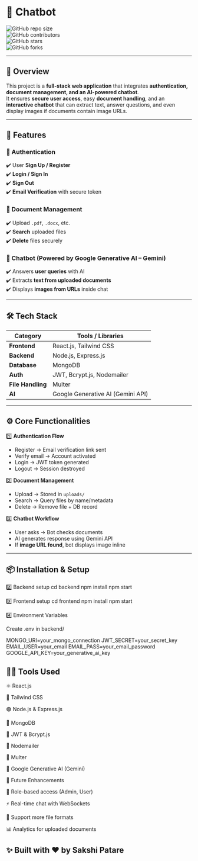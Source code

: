 # 🤖 **Chatbot**

![GitHub repo size](https://img.shields.io/github/repo-size/sakshipatare/Chatbot?color=blue&style=for-the-badge)  
![GitHub contributors](https://img.shields.io/github/contributors/sakshipatare/Chatbot?color=green&style=for-the-badge)  
![GitHub stars](https://img.shields.io/github/stars/sakshipatare/Chatbot?color=yellow&style=for-the-badge)  
![GitHub forks](https://img.shields.io/github/forks/sakshipatare/Chatbot?style=for-the-badge)  

---

## 📖 Overview  
This project is a **full-stack web application** that integrates **authentication, document management, and an AI-powered chatbot**.  
It ensures **secure user access**, easy **document handling**, and an **interactive chatbot** that can extract text, answer questions, and even display images if documents contain image URLs.  

---

## 🚀 Features  

### 🔐 Authentication  
✔️ User **Sign Up / Register**  
✔️ **Login / Sign In**  
✔️ **Sign Out**  
✔️ **Email Verification** with secure token  

### 📂 Document Management  
✔️ Upload `.pdf`, `.docx`, etc.  
✔️ **Search** uploaded files  
✔️ **Delete** files securely  

### 🤖 Chatbot (Powered by Google Generative AI – Gemini)  
✔️ Answers **user queries** with AI  
✔️ Extracts **text from uploaded documents**  
✔️ Displays **images from URLs** inside chat  

---

## 🛠️ Tech Stack  

| Category     | Tools / Libraries |
|--------------|------------------|
| **Frontend** | React.js, Tailwind CSS |
| **Backend**  | Node.js, Express.js |
| **Database** | MongoDB |
| **Auth**     | JWT, Bcrypt.js, Nodemailer |
| **File Handling** | Multer |
| **AI** | Google Generative AI (Gemini API) |

---
## ⚙️ Core Functionalities  

1️⃣ **Authentication Flow**  
- Register → Email verification link sent  
- Verify email → Account activated  
- Login → JWT token generated  
- Logout → Session destroyed  

2️⃣ **Document Management**  
- Upload → Stored in `uploads/`  
- Search → Query files by name/metadata  
- Delete → Remove file + DB record  

3️⃣ **Chatbot Workflow**  
- User asks → Bot checks documents  
- AI generates response using Gemini API  
- If **image URL found**, bot displays image inline  

---
## 📦 Installation & Setup  
2️⃣ Backend setup
cd backend
npm install
npm start

3️⃣ Frontend setup
cd frontend
npm install
npm start

4️⃣ Environment Variables

Create .env in backend/

MONGO_URI=your_mongo_connection
JWT_SECRET=your_secret_key
EMAIL_USER=your_email
EMAIL_PASS=your_email_password
GOOGLE_API_KEY=your_generative_ai_key

## 🧑‍💻 Tools Used

⚛️ React.js

🎨 Tailwind CSS

🟢 Node.js & Express.js

🍃 MongoDB

🔐 JWT & Bcrypt.js

📧 Nodemailer

📂 Multer

🤖 Google Generative AI (Gemini)

🎯 Future Enhancements

👥 Role-based access (Admin, User)

⚡ Real-time chat with WebSockets

📝 Support more file formats

📊 Analytics for uploaded documents

## ✨ Built with ❤️ by Sakshi Patare

